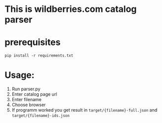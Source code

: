 # This is wildberries.com catalog parser

# prerequisites
    pip install -r requirements.txt

# Usage:
1. Run parser.py
1. Enter catalog page url
1. Enter filename
1. Choose browser
1. If programm worked you get result in `target/{filename}-full.json` and `target/{filename}-ids.json`
